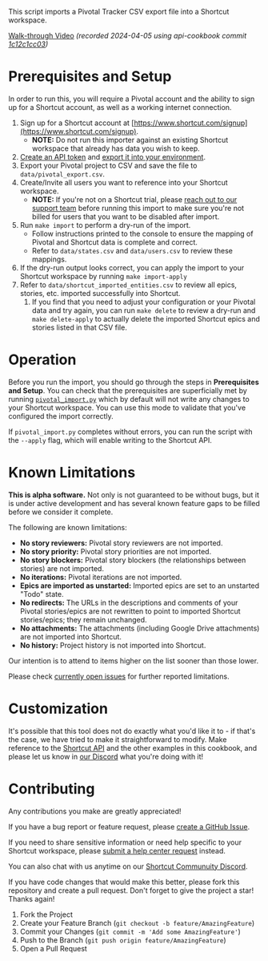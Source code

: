 This script imports a Pivotal Tracker CSV export file into a Shortcut workspace.

[Walk-through Video](https://us06web.zoom.us/clips/share/b-GrMOkI75f5MPehYt_uK1RS7SdNy-ADfJqsew5gCQ5w05sNfAFhS56SgE4xIq2RIM-K68_9QNyJNVIwBb2sDkl3.ouSPQZoDx0WOD8ic) _(recorded 2024-04-05 using api-cookbook commit [1c12c1cc03](https://github.com/useshortcut/api-cookbook/tree/1c12c1cc035f4321f6b09a0e264eec740ddf2e88))_

# Prerequisites and Setup

In order to run this, you will require a Pivotal account and the ability to sign up for a Shortcut account, as well as a working internet connection.

1. Sign up for a Shortcut account at [https://www.shortcut.com/signup](https://www.shortcut.com/signup).
   - **NOTE:** Do not run this importer against an existing Shortcut workspace that already has data you wish to keep.
1. [Create an API token](https://app.shortcut.com/settings/account/api-tokens) and [export it into your environment](../Authentication.md).
1. Export your Pivotal project to CSV and save the file to `data/pivotal_export.csv`.
1. Create/Invite all users you want to reference into your Shortcut workspace.
   - **NOTE:** If you're not on a Shortcut trial, please [reach out to our support team](https://help.shortcut.com/hc/en-us/requests/new) before running this import to make sure you're not billed for users that you want to be disabled after import.
1. Run `make import` to perform a dry-run of the import.
   - Follow instructions printed to the console to ensure the mapping of Pivotal and Shortcut data is complete and correct.
   - Refer to `data/states.csv` and `data/users.csv` to review these mappings.
1. If the dry-run output looks correct, you can apply the import to your Shortcut workspace by running `make import-apply`
1. Refer to `data/shortcut_imported_entities.csv` to review all epics, stories, etc. imported successfully into Shortcut.
   1. If you find that you need to adjust your configuration or your Pivotal data and try again, you can run `make delete` to review a dry-run and `make delete-apply` to actually delete the imported Shortcut epics and stories listed in that CSV file.

# Operation

Before you run the import, you should go through the steps in **Prerequisites and Setup**. You can check that the prerequisites are superficially met by running [`pivotal_import.py`](pivotal_import.py) which by default will not write any changes to your Shortcut workspace. You can use this mode to validate that you've configured the import correctly.

If `pivotal_import.py` completes without errors, you can run the script with the `--apply` flag, which will enable writing to the Shortcut API.

# Known Limitations

**This is alpha software.** Not only is not guaranteed to be without bugs, but it is under active development and has several known feature gaps to be filled before we consider it complete.

The following are known limitations:

- **No story reviewers:** Pivotal story reviewers are not imported.
- **No story priority:** Pivotal story priorities are not imported.
- **No story blockers:** Pivotal story blockers (the relationships between stories) are not imported.
- **No iterations:** Pivotal iterations are not imported.
- **Epics are imported as unstarted:** Imported epics are set to an unstarted "Todo" state.
- **No redirects:** The URLs in the descriptions and comments of your Pivotal stories/epics are not rewritten to point to imported Shortcut stories/epics; they remain unchanged.
- **No attachments:** The attachments (including Google Drive attachments) are not imported into Shortcut.
- **No history:** Project history is not imported into Shortcut.

Our intention is to attend to items higher on the list sooner than those lower.

Please check [currently open issues](https://github.com/useshortcut/api-cookbook/issues) for further reported limitations.

# Customization

It's possible that this tool does not do exactly what you'd like it to - if that's the case, we have tried to make it straightforward to modify. Make reference to the [Shortcut API](https://developer.shortcut.com/api/rest/v3) and the other examples in this cookbook, and please let us know in [our Discord](https://discord.gg/shortcut-community-887801174496006216) what you're doing with it!

# Contributing

Any contributions you make are greatly appreciated!

If you have a bug report or feature request, please [create a GitHub Issue](https://github.com/useshortcut/api-cookbook/issues/new).

If you need to share sensitive information or need help specific to your Shortcut workspace, please [submit a help center request](https://help.shortcut.com/hc/en-us/requests/new) instead.

You can also chat with us anytime on our [Shortcut Communuity Discord](https://discord.gg/shortcut-community-887801174496006216).

If you have code changes that would make this better, please fork this repository and create a pull request. Don't forget to give the project a star! Thanks again!

1. Fork the Project
2. Create your Feature Branch (`git checkout -b feature/AmazingFeature`)
3. Commit your Changes (`git commit -m 'Add some AmazingFeature'`)
4. Push to the Branch (`git push origin feature/AmazingFeature`)
5. Open a Pull Request
